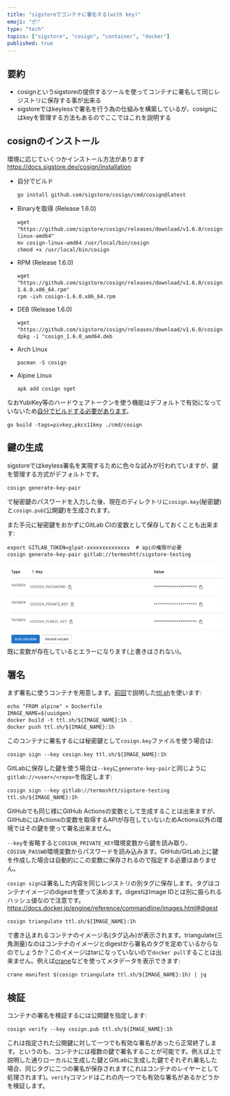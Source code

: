 ```yaml
---
title: "sigstoreでコンテナに署名する(with key)"
emoji: "📦"
type: "tech"
topics: ["sigstore", "cosign", "container", "docker"]
published: true
---
```


要約
-----

- cosignというsigstoreの提供するツールを使ってコンテナに署名して同じレジストリに保存する事が出来る
- sigstoreではkeylessで署名を行う為の仕組みを構築しているが、cosignにはkeyを管理する方法もあるのでここではこれを説明する

cosignのインストール
---------------------
環境に応じていくつかインストール方法があります
https://docs.sigstore.dev/cosign/installation

- 自分でビルド
  ```shell
  go install github.com/sigstore/cosign/cmd/cosign@latest
  ```
- Binaryを取得 (Release 1.6.0)
  ```shell
  wget "https://github.com/sigstore/cosign/releases/download/v1.6.0/cosign-linux-amd64"
  mv cosign-linux-amd64 /usr/local/bin/cosign
  chmod +x /usr/local/bin/cosign
  ```
- RPM (Release 1.6.0)
  ```shell
  wget "https://github.com/sigstore/cosign/releases/download/v1.6.0/cosign-1.6.0.x86_64.rpm"
  rpm -ivh cosign-1.6.0.x86_64.rpm
  ```
- DEB (Release 1.6.0)
  ```shell
  wget "https://github.com/sigstore/cosign/releases/download/v1.6.0/cosign_1.6.0_amd64.deb"
  dpkg -i "cosign_1.6.0_amd64.deb
  ```
- Arch Linux
  ```shell
  pacman -S cosign
  ```
- Alpine Linux
  ```shell
  apk add cosign sget
  ```

なおYubiKey等のハードウェアトークンを使う機能はデフォルトで有効になっていないため[自分でビルドする必要があります](https://github.com/sigstore/cosign/blob/main/TOKENS.md)。

```shell
go build -tags=pivkey,pkcs11key ./cmd/cosign
```

鍵の生成
---------
sigstoreではkeyless署名を実現するために色々な試みが行われていますが、鍵を管理する方式がデフォルトです。

```shell
cosign generate-key-pair
```

で秘密鍵のパスワードを入力した後、現在のディレクトリに`cosign.key`(秘密鍵)と`cosign.pub`(公開鍵)を生成されます。

また手元に秘密鍵をおかずにGitLab CIの変数として保存しておくことも出来ます:

```shell
export GITLAB_TOKEN=glpat-xxxxxxxxxxxxxx  # apiの権限が必要
cosign generate-key-pair gitlab://termoshtt/sigstore-testing
```

![Generated variables in GitLab CI](/images/cosign-generate-key-gitlab.png)
既に変数が存在しているとエラーになります(上書きはされない)。

署名
-----

まず署名に使うコンテナを用意します。[前回](https://zenn.dev/termoshtt/articles/ttlsh-ephemeral-container-registry)で説明した[ttl.sh](https://ttl.sh)を使います:

```shell
echo "FROM alpine" > Dockerfile
IMAGE_NAME=$(uuidgen)
docker build -t ttl.sh/${IMAGE_NAME}:1h .
docker push ttl.sh/${IMAGE_NAME}:1h
```

このコンテナに署名するには秘密鍵として`cosign.key`ファイルを使う場合は:

```shell
cosign sign --key cosign.key ttl.sh/${IMAGE_NAME}:1h
```

GitLabに保存した鍵を使う場合は`--key`に`generate-key-pair`と同じように`gitlab://<user>/<repo>`を指定します:

```shell
cosign sign --key gitlab://termoshtt/sigstore-testing ttl.sh/${IMAGE_NAME}:1h
```

GitHubでも同じ様にGitHub Actionsの変数として生成することは出来ますが、GitHubにはActionsの変数を取得するAPIが存在していないためActions以外の環境ではその鍵を使って署名出来ません。

`--key`を省略すると`COSIGN_PRIVATE_KEY`環境変数から鍵を読み取り、`COSIGN_PASSWD`環境変数からパスワードを読み込みます。GitHub/GitLab上に鍵を作成した場合は自動的にこの変数に保存されるので指定する必要はありません。

`cosign sign`は署名した内容を同じレジストリの別タグに保存します。タグはコンテナイメージのdigestを使って決めます。digestはImage IDとは別に振られるハッシュ値なので注意です。
https://docs.docker.jp/engine/reference/commandline/images.html#digest

```
cosign triangulate ttl.sh/${IMAGE_NAME}:1h
```

で書き込まれるコンテナのイメージ名(タグ込み)が表示されます。triangulate(三角測量)なのはコンテナのイメージとdigestから署名のタグを定めているからなのでしょうか？このイメージはtarになっていないので`docker pull`することは出来ません。例えば[crane](https://github.com/google/go-containerregistry/blob/main/cmd/crane/README.md)などを使ってメタデータを表示できます:

```
crane manifest $(cosign triangulate ttl.sh/${IMAGE_NAME}:1h) | jq
```

検証
-----

コンテナの署名を検証するには公開鍵を指定します:

```shell
cosign verify --key cosign.pub ttl.sh/${IMAGE_NAME}:1h
```

これは指定された公開鍵に対して一つでも有効な署名があったら正常終了します。というのも、コンテナには複数の鍵で署名することが可能です。例えば上で説明した通りローカルに生成した鍵とGitLabに生成した鍵でそれぞれ署名した場合、同じタグに二つの署名が保存されます(これはコンテナのレイヤーとして処理されます)。`verify`コマンドはこれの内一つでも有効な署名があるかどうかを検証します。
